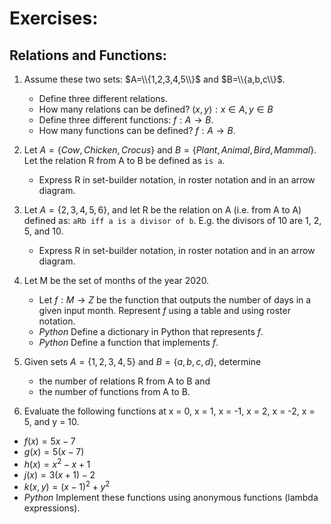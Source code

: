 # Exercises:

## Relations and Functions:

1. Assume these two sets: $A=\\{1,2,3,4,5\\}$ and $B=\\{a,b,c\\}$. 
    - Define three different relations.
    - How many relations can be defined? $(x,y): x \in A, y \in B$
    - Define three different functions: $f: A \rightarrow B$.
    - How many functions can be defined? $f: A \rightarrow B$.
2. Let $A = \{ Cow, Chicken, Crocus \}$ and $B = \{ Plant, Animal, Bird, Mammal \}$.  Let the relation R from A to B be defined as `is a`.
    - Express R in set-builder notation, in roster notation and in an arrow diagram.
3. Let $A = \{ 2, 3, 4, 5, 6 \}$, and let R be the relation on A (i.e. from A to A) defined as: `aRb iff a is a divisor of b`.  E.g. the divisors of 10 are 1, 2, 5, and 10.
    - Express R in set-builder notation, in roster notation and in an arrow diagram.
4. Let M be the set of months of the year 2020.
    - Let $f: M \rightarrow Z$ be the function that outputs the number of days in a given input month.  Represent $f$ using a table and using roster notation. 
    - *Python* Define a dictionary in Python that represents $f$.
    - *Python* Define a function that implements $f$. 
5. Given sets $A=\{1,2,3,4,5\}$ and $B=\{a,b,c,d\}$, determine  
    - the number of relations R from A to B and 
    - the number of functions from A to B.

6. Evaluate the following functions at x = 0, x = 1, x = -1, x = 2, x = -2, x = 5, and y = 10.
- $f(x) = 5x - 7$
- $g(x) = 5(x-7)$
- $h(x) = {x^2} - x + 1$
- $j(x) = 3(x+1) - 2$
- $k(x,y) = {(x-1)^2} + {y^2}$
- *Python* Implement these functions using anonymous functions (lambda expressions).




